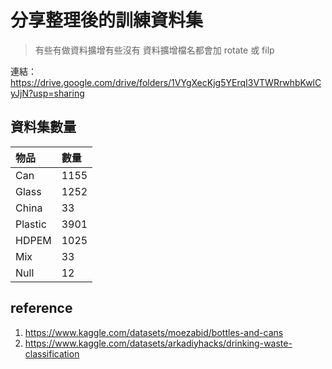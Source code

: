 # 分享整理後的訓練資料集
>有些有做資料擴增有些沒有 資料擴增檔名都會加 rotate 或 filp

連結：<https://drive.google.com/drive/folders/1VYgXecKjg5YErqI3VTWRrwhbKwlCyJjN?usp=sharing>

## 資料集數量

|  物品   | 數量|
|:------  | :---|
| Can     | 1155|
| Glass   |1252 |
| China   |33 |
| Plastic |3901 |
| HDPEM  |1025|
| Mix |33|
|Null|12|

## reference


1. <https://www.kaggle.com/datasets/moezabid/bottles-and-cans>
2. <https://www.kaggle.com/datasets/arkadiyhacks/drinking-waste-classification>
